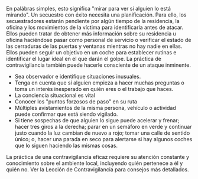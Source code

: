 [Title]: # (Practicar la contravigilancia)
[Order]: # (11)

En palábras simples, esto significa "mirar para ver si alguien lo está mirando". Un secuestro con éxito necesita una planificación. Para ello, los secuestradores estarán pendiente por algún tiempo de la residencia, la oficina y los movimientos de la víctima para identificarla antes de atacar. Ellos pueden tratar de obtener más información sobre su residencia u oficina haciéndose pasar como personal de servicio o verificar el estado de las cerraduras de las puertas y ventanas mientras no hay nadie en ellas. Ellos pueden seguir un objetivo en un coche para establecer rutinas e identificar el lugar ideal en el que darán el golpe. La práctica de contravigilancia también puede hacerle consciente de un ataque inminente.

*   Sea observador e identifique situaciones inusuales.
*   Tenga en cuenta que sí alguien empieza a hacer muchas preguntas o toma un interés inesperado en quién eres o el trabajo que haces.
*   La conciencia situacional es vital
*   Conocer los "puntos forzosos de paso" en su ruta
*   Múltiples avistamientos de la misma persona, vehículo o actividad puede confirmar que está siendo vigilado.
*   Si tiene sospechas de que alguien lo sigue puede acelerar y frenar; hacer tres giros a la derecha; parar en un semáforo en verde y continuar justo cuando la luz cambian de nuevo a rojo; tomar una calle de sentido único; o, hacer una parada en seco para alertarse si hay algunos coches que lo siguen haciendo las mismas cosas.

La práctica de una contravigilancia eficaz requiere su atención constante y conocimiento sobre el ambiente local, incluyendo quién pertenece a él y quién no. Ver la Lección de Contravigilancia para consejos más detallados.